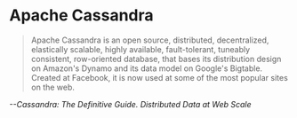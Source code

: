 # Apache Cassandra
  
> Apache Cassandra is an open source, distributed, decentralized, elastically
scalable, highly available, fault-tolerant, tuneably consistent, row-oriented
database, that bases its distribution design on Amazon's Dynamo and its data model
on Google's Bigtable. Created at Facebook, it is now used at some of the most popular
sites on the web.

_--Cassandra: The Definitive Guide. Distributed Data at Web Scale_

